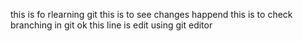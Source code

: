 this is fo rlearning git
this is to see changes happend
this is to check branching in git
ok this line is edit using git editor
